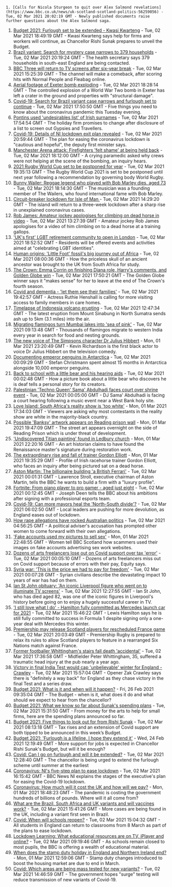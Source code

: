 
    1. [Calls for Nicola Sturgeon to quit over Alex Salmond revelations](https://www.bbc.co.uk/news/uk-scotland-scotland-politics-56259056) - Tue, 02 Mar 2021 20:02:19 GMT - Newly published documents raise further questions about the Alex Salmond saga.
1. [Budget 2021: Furlough set to be extended - Kwasi Kwarteng](https://www.bbc.co.uk/news/uk-politics-56247455) - Tue, 02 Mar 2021 18:49:19 GMT - Kwasi Kwarteng says help for firms and workers will continue, as Chancellor Rishi Sunak prepares to unveil the Budget.
1. [Brazil variant: Search for mystery case narrows to 379 households](https://www.bbc.co.uk/news/uk-56254979) - Tue, 02 Mar 2021 20:19:24 GMT - The health secretary says 379 households in south-east England are being contacted.
1. [BBC Three will return to TV screens after six-year break](https://www.bbc.co.uk/news/entertainment-arts-56251020) - Tue, 02 Mar 2021 15:25:39 GMT - The channel will make a comeback, after scoring hits with Normal People and Fleabag online.
1. [Aerial footage of Exeter bomb exploding](https://www.bbc.co.uk/news/uk-england-devon-56257366) - Tue, 02 Mar 2021 18:28:14 GMT - The controlled explosion of a World War Two bomb in Exeter has left a crater in the ground and properties with "structural damage".
1. [Covid-19: Search for Brazil variant case narrows and furlough set to continue](https://www.bbc.co.uk/news/uk-56255121) - Tue, 02 Mar 2021 17:50:50 GMT - Five things you need to know about the coronavirus pandemic this Tuesday evening.
1. [Pontins used 'undesirables list' of Irish surnames](https://www.bbc.co.uk/news/business-56246848) - Tue, 02 Mar 2021 17:54:54 GMT - The holiday firm promises to change after disclosure of a list to screen out Gypsies and Travellers.
1. [Covid-19: Details of NI lockdown exit plan revealed](https://www.bbc.co.uk/news/uk-northern-ireland-56242985) - Tue, 02 Mar 2021 20:59:44 GMT - The plan for easing the coronavirus lockdown is "cautious and hopeful", the deputy first minister says.
1. [Manchester Arena attack: Firefighters 'felt shame' at being held back](https://www.bbc.co.uk/news/uk-england-manchester-56241659) - Tue, 02 Mar 2021 18:12:00 GMT - A crying paramedic asked why crews were not helping at the scene of the bombing, an inquiry hears.
1. [2021 Rugby World Cup set to be postponed for year](https://www.bbc.co.uk/sport/rugby-union/56257270) - Tue, 02 Mar 2021 19:35:13 GMT - The Rugby World Cup 2021 is set to be postponed until next year following a recommendation by governing body World Rugby.
1. [Bunny Wailer: Reggae legend who played with Bob Marley dies, aged 73](https://www.bbc.co.uk/news/entertainment-arts-56256885) - Tue, 02 Mar 2021 18:14:30 GMT - The musician was a founding member of The Wailers, who found international fame with Bob Marley.
1. [Circuit-breaker lockdown for Isle of Man  ](https://www.bbc.co.uk/news/world-europe-isle-of-man-56245100) - Tue, 02 Mar 2021 14:29:20 GMT - The island will return to a three-week lockdown after a sharp rise in unexplained coronavirus cases.
1. [Rob James: Amateur jockey apologises for climbing on dead horse in video](https://www.bbc.co.uk/sport/horse-racing/56250379) - Tue, 02 Mar 2021 13:27:39 GMT - Amateur jockey Rob James apologises for a video of him climbing on to a dead horse at a training gallops.
1. ['UK's first' LGBT retirement community to open in London](https://www.bbc.co.uk/news/uk-england-london-56252018) - Tue, 02 Mar 2021 18:52:52 GMT - Residents will be offered events and activities aimed at "celebrating LGBT identities".
1. [Human origins: 'Little Foot' fossil's big journey out of Africa](https://www.bbc.co.uk/news/science-environment-56241509) - Tue, 02 Mar 2021 08:00:36 GMT - How the priceless skull of an ancient ancestor was brought to the UK from South Africa for study.
1. [The Crown: Emma Corrin on finishing Diana role, Harry's comments, and Golden Globe win](https://www.bbc.co.uk/news/entertainment-arts-56253651) - Tue, 02 Mar 2021 17:50:21 GMT - The Golden Globe winner says it "makes sense" for her to leave at the end of The Crown's fourth season.
1. [Covid and dementia - 'let them see their families'](https://www.bbc.co.uk/news/health-56258657) - Tue, 02 Mar 2021 19:42:57 GMT - Actress Ruthie Henshall is calling for more visiting access to family members in care homes.
1. [Timelapse of Indonesia volcano erupting](https://www.bbc.co.uk/news/world-asia-56253470) - Tue, 02 Mar 2021 12:47:34 GMT - The latest eruption from Mount Sinabung in North Sumatra sends ash up to 5km (3.1 miles) into the air.
1. [Migrating flamingos turn Mumbai lakes into 'sea of pink'](https://www.bbc.co.uk/news/world-asia-india-56250443) - Tue, 02 Mar 2021 09:13:48 GMT - Thousands of flamingos migrate to western India every year in search for food and nesting grounds.
1. [The new voice of The Simpsons character Dr Julius Hibbert](https://www.bbc.co.uk/news/world-us-canada-56247935) - Mon, 01 Mar 2021 23:20:49 GMT - Kevin Richardson is the first black actor to voice Dr Julius Hibbert on the television comedy.
1. [Documenting emperor penguins in Antarctica](https://www.bbc.co.uk/news/in-pictures-55857380) - Tue, 02 Mar 2021 00:09:29 GMT - Stefan Christmann spent almost 15 months in Antarctica alongside 10,000 emperor penguins.
1. [Back to school with a little bear and his hearing aids](https://www.bbc.co.uk/news/entertainment-arts-56216508) - Tue, 02 Mar 2021 00:02:48 GMT - How a picture book about a little bear who discovers he is deaf tells a personal story for its creators.
1. [Palestinian 'Techno Queen' Sama' Abdulhadi faces court over shrine event](https://www.bbc.co.uk/news/world-middle-east-56244886) - Tue, 02 Mar 2021 00:05:00 GMT - DJ Sama' Abdulhadi is facing a court hearing following a music event near a West Bank holy site.
1. [Love Island: South Africa's reality show is 'too white'](https://www.bbc.co.uk/news/world-africa-56244227) - Mon, 01 Mar 2021 17:34:03 GMT - Viewers are asking why most contestants in the reality show are white in the majority-black country.
1. [Possible 'Banksy' artwork appears on Reading prison wall](https://www.bbc.co.uk/news/uk-england-berkshire-56231364) - Mon, 01 Mar 2021 19:47:09 GMT - The street art appears overnight on the side of Reading Prison which is under threat of development.
1. ['Undiscovered Titian painting' found in Ledbury church](https://www.bbc.co.uk/news/uk-england-hereford-worcester-56241825) - Mon, 01 Mar 2021 22:20:16 GMT - An art historian claims to have found the Renaissance master's signature during restoration work.
1. [The extraordinary rise and fall of trainer Gordon Elliott](https://www.bbc.co.uk/sport/horse-racing/56230013) - Mon, 01 Mar 2021 19:35:29 GMT - Profile of Irish racehorse trainer Gordon Elliott, who faces an inquiry after being pictured sat on a dead horse.
1. [Aston Martin: The billionaire building 'a British Ferrari'](https://www.bbc.co.uk/news/business-56245666) - Tue, 02 Mar 2021 00:01:31 GMT - Lawrence Stroll, executive chairman of Aston Martin, tells the BBC he wants to build a firm with a "luxury profile".
1. [Fortnite: From piano player to pro gamer - aged just eight](https://www.bbc.co.uk/news/technology-56239242) - Tue, 02 Mar 2021 00:12:45 GMT - Joseph Deen tells the BBC about his ambitions after signing with a professional esports team.
1. [Covid-19: Can more mayors heal the 'North-South divide'?](https://www.bbc.co.uk/news/uk-politics-56215352) - Tue, 02 Mar 2021 06:02:50 GMT - Local leaders are pushing for more devolution, as England eases out of lockdown.
1. [How rape allegations have rocked Australian politics](https://www.bbc.co.uk/news/world-australia-56178290) - Tue, 02 Mar 2021 04:56:25 GMT - A political adviser's accusation has prompted other women to come forward with their own allegations.
1. ['Fake accounts used my pictures to sell sex'](https://www.bbc.co.uk/news/uk-scotland-56182060) - Mon, 01 Mar 2021 22:48:55 GMT - Women tell BBC Scotland how scammers used their images on fake accounts advertising sex work websites.
1. [Dozens of arts freelancers lose out on Covid support over tax 'error'](https://www.bbc.co.uk/news/entertainment-arts-56236997) - Tue, 02 Mar 2021 00:05:10 GMT - Dozens of arts freelancers miss out on Covid support because of errors with their pay, Equity says.
1. [Syria war: 'This is the price we had to pay for freedom'](https://www.bbc.co.uk/news/world-middle-east-56154584) - Tue, 02 Mar 2021 00:07:28 GMT - Syrian civilians describe the devastating impact 10 years of war has had on them.
1. [Ian St John obituary: 'An iconic Liverpool figure who went on to illuminate TV screens'](https://www.bbc.co.uk/sport/football/56253099) - Tue, 02 Mar 2021 12:27:55 GMT - Ian St John, who has died aged 82, was one of the iconic figures in Liverpool's history before going on to enjoy a hugely successful career in TV.
1. ['I still love what I do' - Hamilton fully committed as Mercedes launch car for 2021](https://www.bbc.co.uk/sport/formula1/56252715) - Tue, 02 Mar 2021 15:46:22 GMT - Lewis Hamilton says he is still fully committed to success in Formula 1 despite signing only a one-year deal with Mercedes this winter.
1. [Premiership may release Scotland players for rescheduled France game](https://www.bbc.co.uk/sport/rugby-union/56260018) - Tue, 02 Mar 2021 20:03:49 GMT - Premiership Rugby is prepared to relax its rules to allow Scotland players to feature in a rearranged Six Nations match against France.
1. [Former footballer Whittingham's stairs fall death 'accidental'](https://www.bbc.co.uk/news/uk-wales-56250437) - Tue, 02 Mar 2021 17:36:58 GMT - Midfielder Peter Whittingham, 35, suffered a traumatic head injury at the pub nearly a year ago.
1. [Victory in final India Test would cap 'unbelievable' winter for England - Crawley](https://www.bbc.co.uk/sport/cricket/56256073) - Tue, 02 Mar 2021 15:57:04 GMT - Opener Zak Crawley says there is "definitely a way back" for England as they chase victory in the final Test and a series draw.
1. [Budget 2021: What is it and when will it happen?](https://www.bbc.co.uk/news/business-55765868) - Fri, 26 Feb 2021 09:35:04 GMT - The Budget - when is it, what does it do and what should we expect to hear from the chancellor?
1. [Budget 2021: What we know so far about Sunak's spending plans](https://www.bbc.co.uk/news/business-56250985) - Tue, 02 Mar 2021 15:31:50 GMT - From money for the arts to help for small firms, here are the spending plans announced so far.
1. [Budget 2021: Five things to look out for from Rishi Sunak](https://www.bbc.co.uk/news/business-56207194) - Tue, 02 Mar 2021 08:13:18 GMT - Tax rises and an extension of Covid support are both tipped to be announced in this week’s Budget.
1. [Budget 2021: 'Furlough is a lifeline, I hope they extend it'](https://www.bbc.co.uk/news/business-56104411) - Wed, 24 Feb 2021 12:19:49 GMT - More support for jobs is expected in Chancellor Rishi Sunak's Budget, but will it be enough?
1. [Covid: Can I go on furlough and will it be extended?](https://www.bbc.co.uk/news/explainers-52135342) - Tue, 02 Mar 2021 12:28:40 GMT - The chancellor is being urged to extend the furlough scheme until summer at the earliest
1. [Coronavirus: NI's five-step plan to ease lockdown](https://www.bbc.co.uk/news/uk-northern-ireland-56161789) - Tue, 02 Mar 2021 16:15:42 GMT - BBC News NI explains the stages of the executive's plan for easing the Covid-19 lockdown.
1. [Coronavirus: How much will it cost the UK and how will we pay?](https://www.bbc.co.uk/news/business-52663523) - Mon, 01 Mar 2021 18:48:23 GMT - The pandemic is costing the government hundreds of billions of pounds. Where will it all come from?
1. [What are the Brazil, South Africa and UK variants and will vaccines work?](https://www.bbc.co.uk/news/health-55659820) - Tue, 02 Mar 2021 15:41:26 GMT - More cases are being found in the UK, including a variant first seen in Brazil.
1. [Covid: When will schools reopen?](https://www.bbc.co.uk/news/education-51643556) - Tue, 02 Mar 2021 15:04:32 GMT - All students in England can return to classrooms from 8 March as part of the plans to ease lockdown.
1. [Lockdown Learning: What educational resources are on TV, iPlayer and online?](https://www.bbc.co.uk/news/education-55591821) - Tue, 02 Mar 2021 09:19:46 GMT - As schools remain closed to most pupils, the BBC is offering a wealth of educational material.
1. [When does the stamp duty holiday in England and Northern Ireland end?](https://www.bbc.co.uk/news/business-53319433) - Mon, 01 Mar 2021 12:59:06 GMT - Stamp duty changes introduced to boost the housing market are due to end in March.
1. [Covid: Which areas are being mass tested for new variants?](https://www.bbc.co.uk/news/explainers-54872039) - Tue, 02 Mar 2021 14:46:59 GMT - The government hopes "surge" testing will reduce transmission of new variants of Covid-19.

